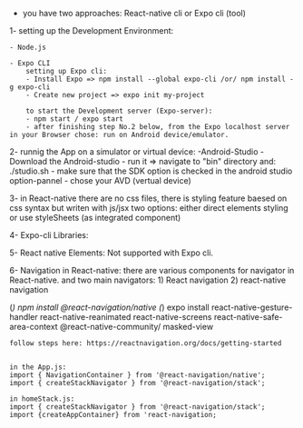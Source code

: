 * you have two approaches: React-native cli or Expo cli (tool)

1- setting up the Development Environment:

    - Node.js

    - Expo CLI
        setting up Expo cli:
        - Install Expo => npm install --global expo-cli /or/ npm install -g expo-cli
        - Create new project => expo init my-project

        to start the Development server (Expo-server):
        - npm start / expo start
        - after finishing step No.2 below, from the Expo localhost server in your Browser chose: run on Android device/emulator. 


2- runnig the App on a simulator or virtual device:
    -Android-Studio
    - Download the Android-studio
    - run it => navigate to "bin" directory and: ./studio.sh
    - make sure that the SDK option is checked in the android studio option-pannel
    - chose your AVD (vertual device)

3- in React-native there are no css files, there is styling feature baesed on css syntax but writen with js/jsx
    two options: 
    either direct elements styling or use styleSheets (as integrated component)

4- Expo-cli Libraries:

5- React native Elements:
    Not supported with Expo cli.

6- Navigation in React-native:
    there are various components for navigator in React-native.
    and two main navigators: 1) React navigation 2) react-native navigation

   (*) npm install @react-navigation/native
   (*) expo install react-native-gesture-handler react-native-reanimated react-native-screens react-native-safe-area-context    @react-native-community/  masked-view

    follow steps here: https://reactnavigation.org/docs/getting-started 


    in the App.js:
    import { NavigationContainer } from '@react-navigation/native';
    import { createStackNavigator } from '@react-navigation/stack';

    in homeStack.js:
    import { createStackNavigator } from '@react-navigation/stack';
    import {createAppContainer} from 'react-navigation;
